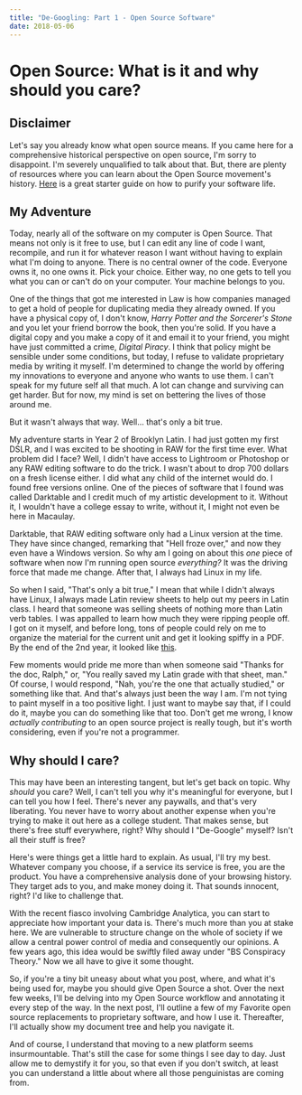 ```yaml
---
title: "De-Googling: Part 1 - Open Source Software"
date: 2018-05-06
---
```


# Open Source: What is it and why should you care?

## Disclaimer

Let's say you already know what open source means. If you came here for a
comprehensive historical perspective on open source, I'm sorry to disappoint.
I'm severely unqualified to talk about that. But, there are plenty of resources
where you can learn about the Open Source movement's history.
[Here](https://tobsta.github.io/OpenSource/#/more-info/) is a great starter
guide on how to purify your software life.

## My Adventure

Today, nearly all of the software on my computer is Open Source. That means not
only is it free to use, but I can edit any line of code I want, recompile, and
run it for whatever reason I want without having to explain what I'm doing to
anyone. There is no central owner of the code. Everyone owns it, no one owns it.
Pick your choice. Either way, no one gets to tell you what you can or can't do
on your computer. Your machine belongs to you.

One of the things that got me interested in Law is how companies managed to get
a hold of people for duplicating media they already owned. If you have a
physical copy of, I don't know, *Harry Potter and the Sorcerer's Stone* and you
let your friend borrow the book, then you're solid. If you have a digital copy
and you make a copy of it and email it to your friend, you might have just
committed a crime, *Digital Piracy*. I think that policy might be sensible under
some conditions, but today, I refuse to validate proprietary media by writing it
myself. I'm determined to change the world by offering my innovations to
everyone and anyone who wants to use them. I can't speak for my future self all
that much. A lot can change and surviving can get harder. But for now, my mind
is set on bettering the lives of those around me.

But it wasn't always that way. Well... that's only a bit true.

My adventure starts in Year 2 of Brooklyn Latin. I had just gotten my first
DSLR, and I was excited to be shooting in RAW for the first time ever. What
problem did I face? Well, I didn't have access to Lightroom or Photoshop or any
RAW editing software to do the trick. I wasn't about to drop 700 dollars on a
fresh license either. I did what any child of the internet would do. I found
free versions online. One of the pieces of software that I found was called
Darktable and I credit much of my artistic development to it. Without it, I
wouldn't have a college essay to write, without it, I might not even be here in
Macaulay.

Darktable, that RAW editing software only had a Linux version at the time. They
have since changed, remarking that "Hell froze over," and now they even have a
Windows version. So why am I going on about this *one* piece of software when
now I'm running open source *everything?* It was the driving force that made me
change. After that, I always had Linux in my life.

So when I said, "That's only a bit true," I mean that while I didn't always have
Linux, I always made Latin review sheets to help out my peers in Latin class. I
heard that someone was selling sheets of nothing more than Latin verb tables. I
was appalled to learn how much they were ripping people off. I got on it myself,
and before long, tons of people could rely on me to organize the material for the
current unit and get it looking spiffy in a PDF. By the end of the 2nd year, it
looked like [this](https://drive.google.com/file/d/1ir1l_D7eqO1MdigaZ1L_7LccUWvnlZKR/view?usp=sharing).

Few moments would pride me more than when someone said "Thanks for the doc,
Ralph," or, "You really saved my Latin grade with that sheet, man." Of course, I
would respond, "Nah, you're the one that actually studied," or something like
that. And that's always just been the way I am. I'm not tying to paint myself in a
too positive light. I just want to maybe say that, if I could do it, maybe you
can do something like that too. Don't get me wrong, I know *actually
contributing* to an open source project is really tough, but it's worth
considering, even if you're not a programmer.

## Why should I care?

This may have been an interesting tangent, but let's get back on topic. Why
*should* you care? Well, I can't tell you why it's meaningful for everyone, but
I can tell you how I feel. There's never any paywalls, and that's very
liberating. You never have to worry about another expense when you're trying to
make it out here as a college student. That makes sense, but there's free stuff
everywhere, right? Why should I "De-Google" myself? Isn't all their stuff is
free?

Here's were things get a little hard to explain. As usual, I'll try my best.
Whatever company you choose, if a service its service is free, you are the
product. You have a comprehensive analysis done of your browsing history. They
target ads to you, and make money doing it. That sounds innocent, right? I'd
like to challenge that.

With the recent fiasco involving Cambridge Analytica, you can start to
appreciate how important your data is. There's much more than you at stake here.
We are vulnerable to structure change on the whole of society if we allow a
central power control of media and consequently our opinions. A few years ago,
this idea would be swiftly filed away under "BS Conspiracy Theory." Now we all
have to give it some thought.

So, if you're a tiny bit uneasy about what you post, where, and what it's being
used for, maybe you should give Open Source a shot. Over the next few weeks,
I'll be delving into my Open Source workflow and annotating it every step of the
way. In the next post, I'll outline a few of my Favorite open source
replacements to proprietary software, and how I use it. Thereafter, I'll
actually show my document tree and help you navigate it.

And of course, I understand that moving to a new platform seems insurmountable.
That's still the case for some things I see day to day. Just allow me to
demystify it for you, so that even if you don't switch, at least you can
understand a little about where all those penguinistas are coming from.

